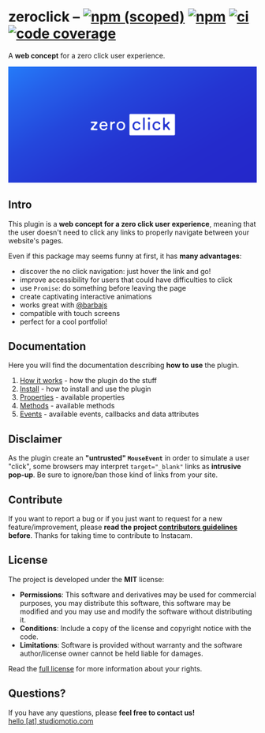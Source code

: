 # zeroclick – [![npm (scoped)](https://img.shields.io/npm/v/@studiomotio/zeroclick.svg)](https://www.npmjs.com/package/@studiomotio/zeroclick) [![npm](https://img.shields.io/bundlephobia/min/@studiomotio/zeroclick?label=size)](https://bundlephobia.com/result?p=@studiomotio/zeroclick) [![ci](https://img.shields.io/github/workflow/status/studiomotio/zeroclick/CI)](https://github.com/studiomotio/zeroclick/actions?query=workflow:"CI") [![code coverage](https://img.shields.io/coveralls/github/studiomotio/zeroclick)](https://coveralls.io/github/studiomotio/zeroclick)
A **web concept** for a zero click user experience.

[![zeroclick](logo.svg "Discover the experiment")](https://zeroclick.js.org/)

## Intro
This plugin is a **web concept for a zero click user experience**, meaning that the user doesn't need to click any links to properly navigate between your website's pages.

Even if this package may seems funny at first, it has **many advantages**:
- discover the no click navigation: just hover the link and go!
- improve accessibility for users that could have difficulties to click
- use `Promise`: do something before leaving the page
- create captivating interactive animations
- works great with [@barbajs](http://barba.js.org/)
- compatible with touch screens
- perfect for a cool portfolio!

## Documentation
Here you will find the documentation describing **how to use** the plugin.

1. [How it works](DOCUMENTATION.md#how-it-works) - how the plugin do the stuff
2. [Install](DOCUMENTATION.md#install) - how to install and use the plugin
3. [Properties](DOCUMENTATION.md#properties) - available properties
4. [Methods](DOCUMENTATION.md#methods) - available methods
5. [Events](DOCUMENTATION.md#events) - available events, callbacks and data attributes

## Disclaimer
As the plugin create an **"untrusted" `MouseEvent`** in order to simulate a user "click", some browsers may interpret `target="_blank"` links as **intrusive pop-up**. Be sure to ignore/ban those kind of links from your site.

## Contribute
If you want to report a bug or if you just want to request for a new feature/improvement, please **read the project [contributors guidelines](CONTRIBUTING.md) before**. Thanks for taking time to contribute to Instacam.

## License
The project is developed under the **MIT** license:

- **Permissions**: This software and derivatives may be used for commercial purposes, you may distribute this software, this software may be modified and you may use and modify the software without distributing it.
- **Conditions**: Include a copy of the license and copyright notice with the code.
- **Limitations**: Software is provided without warranty and the software author/license owner cannot be held liable for damages.

Read the [full license](LICENSE.md) for more information about your rights.

## Questions?
If you have any questions, please **feel free to contact us!**  
[hello [at] studiomotio.com](mailto:hello@studiomotio.com)

